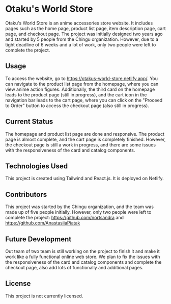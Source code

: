 # Otaku's World Store

Otaku's World Store is an anime accessories store website. It includes pages such as the home page, product list page, item description page, cart page, and checkout page. The project was initially designed two years ago and started by 5 people from the Chingu organization. However, due to a tight deadline of 6 weeks and a lot of work, only two people were left to complete the project.

## **Usage**

To access the website, go to https://otakus-world-store.netlify.app/. You can navigate to the product list page from the homepage, where you can view anime action figures. Additionally, the third card on the homepage leads to the product page (still in progress), and the cart icon in the navigation bar leads to the cart page, where you can click on the "Proceed to Order" button to access the checkout page (also still in progress).

## **Current Status**

The homepage and product list page are done and responsive. The product page is almost complete, and the cart page is completely finished. However, the checkout page is still a work in progress, and there are some issues with the responsiveness of the card and catalog components.

## **Technologies Used**

This project is created using Tailwind and React.js. It is deployed on Netlify.

## **Contributors**

This project was started by the Chingu organization, and the team was made up of five people initially. However, only two people were left to complete the project: https://github.com/nortsandra and https://github.com/AnastasiiaPiatak

## **Future Development**

Out team of two team is still working on the project to finish it and make it work like a fully functional online web store. We plan to fix the issues with the responsiveness of the card and catalog components and complete the checkout page, also add lots of functionally and additional pages.

## **License**

This project is not currently licensed.
